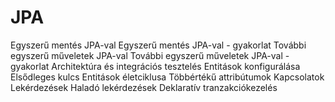 # JPA

Egyszerű mentés JPA-val
Egyszerű mentés JPA-val - gyakorlat
További egyszerű műveletek JPA-val
További egyszerű műveletek JPA-val - gyakorlat
Architektúra és integrációs tesztelés
Entitások konfigurálása
Elsődleges kulcs
Entitások életciklusa
Többértékű attribútumok
Kapcsolatok
Lekérdezések
Haladó lekérdezések
Deklaratív tranzakciókezelés
